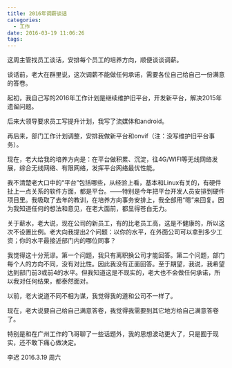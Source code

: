 ```yaml
---
title: 2016年调薪谈话
categories:
  - 工作
date: 2016-03-19 11:06:26
tags:
---
```

这周主管找员工谈话，安排每个员工的培养方向，顺便谈谈调薪。  

谈话前，老大在群里说，这次调薪不能做任何承诺，需要各位自己给自己一份满意的答卷。  

<!-- more --> 
起初，我自己写的2016年工作计划是继续维护旧平台，开发新平台，解决2015年遗留问题。

后来大领导要求员工写提升计划，我写了流媒体和android。

再后来，部门工作计划调整，安排我做新平台和onvif（注：没写维护旧平台事务）。

现在，老大给我的培养方向是：在平台做积累、沉淀，往4G/WIFI等无线网络发展，综合无线网络、有限网络，发挥平台网络最优性能。

我不清楚老大口中的“平台”包括哪些，从经验上看，基本和Linux有关的，有硬件扯上一点关系的软件方面，都是平台。——特别是今年把平台开发人员安排到硬件项目里。我吸取了去年的教训，在培养方向事务安排上，我全部用“嗯”来回复。因为我知道任何的想法和意见，在老大面前，都显得苍白无力。

关于薪水，老大说，现在公司的新员工，有的比老员工高，这是不健康的，所以这次不设置比例。老大向我提出2个问题：以你的水平，在外面公司可以拿到多少工资；你的水平最接近部门内的哪位同事？

我觉得这十分荒谬。第一个问题，我只有离职换公司才能回答。第二个问题，部门每个人的方向不同，没有对比性。因此我没有正面回答。至于期望，我说，我希望达到部门前3或前4的水平。但我知道这是不现实的，老大也不会做任何承诺，所以我对任何结果，都泰然面对。

以前，老大说道不同不相为谋，我觉得我的道和公司不一样了。

现在，老大说要自己给自己满意答卷，我觉得我需要到其它地方给自己满意答卷了。

特别是和在广州工作的飞哥聊了一些话题外，我的思想波动更大了，只是囿于现实，还不敢下痛心做决定。

李迟 2016.3.19 周六 